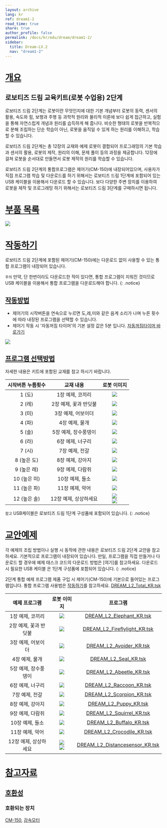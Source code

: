 ```yaml
---
layout: archive
lang: kr
ref: dream1-2
read_time: true
share: true
author_profile: false
permalink: /docs/kr/edu/dream/dream1-2/
sidebar:
  title: Dream-LV.2
  nav: "dream1-2"
---
```


# [개요](#개요)

## 로보티즈 드림 교육키트(로봇 수업용) 2단계

로보티즈 드림 2단계는 로봇이란 무엇인지에 대한 기본 개념부터 로봇의 동력, 센서의 활용, 속도와 힘, 보행과 주행 등 과학적 원리와 물리적 이론에 보다 쉽게 접근하고, 실험을 통해 자연스럽게 개념과 원리를 습득하게 해 줍니다.
비슷한 형태의 로봇을 반복적으로 분해 조립하는 단순 학습이 아닌, 로봇을 움직일 수 있게 하는 원리를 이해하고, 학습할 수 있습니다.

로보티즈 드림 2단계는 총 12장의 교재와 예제 로봇이 결합되어 프로그래밍의 기본 학습과 센서의 활용, 로봇의 제작, 원리의 이해, 문제 풀이 등의 과정을 제공합니다.  12장에 걸쳐 로봇을 순서대로 만들면서 로봇 제작의 원리를 학습할 수 있습니다.

로보티즈 드림 2단계의 통합프로그램은 제어기(CM-150)에 내장되어있으며, 사용자가 직접 프로그램 학습 및 다운로드를 하기 위해서는 로보티즈 드림 1단계에 포함되어 있는 USB 케이블을 이용해서 다운로드 할 수 있습니다.
보다 다양한 주변 장치를 이용하여 로봇을 제작 및 프로그래밍 하기 위해서는 로보티즈 드림 3단계를 구매하시면 됩니다.


# [부품 목록](#부품-목록)

![](/emanual/assets/images/edu/dream/dream1-2_partlist.jpg)

# [작동하기](#작동하기)

로보티즈 드림 2단계에 포함된 제어기(CM-150)에는 다운로드 없이 사용할 수 있는 통합 프로그램이 내장되어 있습니다.

`주의` 만약, 단 한번이라도 다운로드한 적이 있다면, 통합 프로그램이 지워진 것이므로 USB 케이블을 이용해서 통합 프로그램을 다운로드해야 합니다.
{: .notice}

## [작동방법](#작동방법)

+ 제어기의 시작버튼을 연속으로 누르면 도,레,미와 같은 음계 소리가 나며 누른 횟수에 따라 내장된 프로그램을 선택할 수 있습니다.
+ 제어기 작동 시 '자동꺼짐 타이머'의 기본 설정 값은 5분 입니다. [자동꺼짐타이머 바로가기]

![](/emanual/assets/images/edu/dream/dream1-2_start.jpg)

## [프로그램 선택방법](#프로그램-선택방법)

자세한 내용은 키트에 포함된 교재를 참고 하시기 바랍니다.

|시작버튼 누름횟수|교재 내용|로봇 이미지|
| :---: | :---: | :---: |
|1 (도)|1장 예제, 코끼리|![](/emanual/assets/images/edu/dream/dream1-2_elephant.jpg)|
|2 (레)|2장 예제, 꽃과 반딧불|![](/emanual/assets/images/edu/dream/dream1-2_fireflylight.jpg)|
|3 (미)|3장 예제, 어보이더|![](/emanual/assets/images/edu/dream/dream1-2_avoider.jpg)|
|4 (파)|4장 예제, 물개|![](/emanual/assets/images/edu/dream/dream1-2_seal.jpg)|
|5 (솔)|5장 예제, 장수풍뎅이|![](/emanual/assets/images/edu/dream/dream1-2_abeetle.jpg)|
|6 (라)|6장 예제, 너구리|![](/emanual/assets/images/edu/dream/dream1-2_racoon.jpg)|
|7 (시)|7장 예제, 전갈|![](/emanual/assets/images/edu/dream/dream1-2_scorpion.jpg)|
|8 (높은 도)|8장 예제, 강아지|![](/emanual/assets/images/edu/dream/dream1-2_puppy.jpg)|
|9 (높은 레)|9장 예제, 다람쥐|![](/emanual/assets/images/edu/dream/dream1-2_squirrel.jpg)|
|10 (높은 미)|10장 예제, 들소|![](/emanual/assets/images/edu/dream/dream1-2_buffalo.jpg)|
|11 (높은 파)|11장 예제, 악어|![](/emanual/assets/images/edu/dream/dream1-2_crocodile.jpg)|
|12 (높은 솔)|12장 예제, 상상하세요|![](/emanual/assets/images/edu/dream/dream1-2_eli.jpg)<br />![](/emanual/assets/images/edu/dream/dream1-2_peng.jpg)|

`참고` USB케이블은 로보티즈 드림 1단계 구성품에 포함되어 있습니다.
{: .notice}

# [교안예제](#교안예제)

각 예제의 조립 방법이나 실행 시 동작에 관한 내용은 로보티즈 드림 2단계 교안을 참고하세요. 기본적으로 프로그램이 내장되어 있습니다. 만일, 프로그램을 직접 만들거나 다운로드 할 경우에 예제 태스크 코드의 다운로드 방법은 [여기]를 참고하세요. 다운로드시 필요한 USB 케이블 은 1단계 구성품에 포함되어 있습니다.
{: .notice}

2단계 통합 예제 프로그램
제품 구입 시 제어기(CM-150)에 기본으로 들어있는 프로그램입니다.
통합 프로그램 사용법은 [작동하기]를 참고하세요.
[DREAM_L2_Total_KR.tsk]

|예제 프로그램|로봇 이미지|프로그램|
| :---: | :---: | :---: |
|1장 예제, 코끼리|![](/emanual/assets/images/edu/dream/dream1-2_elephant.jpg)|[DREAM_L2_Elephant_KR.tsk]|
|2장 예제, 꽃과 반딧불|![](/emanual/assets/images/edu/dream/dream1-2_fireflylight.jpg)|[DREAM_L2_Fireflylight_KR.tsk]|
|3장 예제, 어보이더|![](/emanual/assets/images/edu/dream/dream1-2_avoider.jpg)|[DREAM_L2_Avoider_KR.tsk]|
|4장 예제, 물개|![](/emanual/assets/images/edu/dream/dream1-2_seal.jpg)|[DREAM_L2_Seal_KR.tsk]|
|5장 예제, 장수풍뎅이|![](/emanual/assets/images/edu/dream/dream1-2_abeetle.jpg)|[DREAM_L2_Abeetle_KR.tsk]|
|6장 예제, 너구리|![](/emanual/assets/images/edu/dream/dream1-2_racoon.jpg)|[DREAM_L2_Raccoon_KR.tsk]|
|7장 예제, 전갈|![](/emanual/assets/images/edu/dream/dream1-2_scorpion.jpg)|[DREAM_L2_Scorpion_KR.tsk]|
|8장 예제, 강아지|![](/emanual/assets/images/edu/dream/dream1-2_puppy.jpg)|[DREAM_L2_Puppy_KR.tsk]|
|9장 예제, 다람쥐|![](/emanual/assets/images/edu/dream/dream1-2_squirrel.jpg)|[DREAM_L2_Squirrel_KR.tsk]|
|10장 예제, 들소|![](/emanual/assets/images/edu/dream/dream1-2_buffalo.jpg)|[DREAM_L2_Buffalo_KR.tsk]|
|11장 예제, 악어|![](/emanual/assets/images/edu/dream/dream1-2_crocodile.jpg)|[DREAM_L2_Crocodile_KR.tsk]|
|12장 예제, 상상하세요|![](/emanual/assets/images/edu/dream/dream1-2_eli.jpg)<br />![](/emanual/assets/images/edu/dream/dream1-2_peng.jpg)|[DREAM_L2_Distancesensor_KR.tsk]|

# [참고자료](#참고자료)

## [호환성](#호환성)

### 호환되는 장치

[CM-150], [감속모터]


[자동꺼짐타이머 바로가기]: #
[작동하기]: #작동하기
[DREAM_L2_Total_KR.tsk]: #
[DREAM_L2_Elephant_KR.tsk]: #
[DREAM_L2_Fireflylight_KR.tsk]: #
[DREAM_L2_Avoider_KR.tsk]: #
[DREAM_L2_Seal_KR.tsk]: #
[DREAM_L2_Abeetle_KR.tsk]: #
[DREAM_L2_Raccoon_KR.tsk]: #
[DREAM_L2_Scorpion_KR.tsk]: #
[DREAM_L2_Puppy_KR.tsk]: #
[DREAM_L2_Squirrel_KR.tsk]: #
[DREAM_L2_Buffalo_KR.tsk]: #
[DREAM_L2_Crocodile_KR.tsk]: #
[DREAM_L2_Distancesensor_KR.tsk]: #
[CM-150]: #
[감속모터]: #
